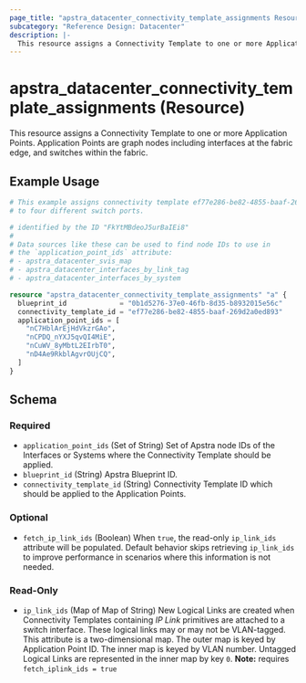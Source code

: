 ```yaml
---
page_title: "apstra_datacenter_connectivity_template_assignments Resource - terraform-provider-apstra"
subcategory: "Reference Design: Datacenter"
description: |-
  This resource assigns a Connectivity Template to one or more Application Points. Application Points are graph nodes including interfaces at the fabric edge, and switches within the fabric.
---
```


# apstra_datacenter_connectivity_template_assignments (Resource)

This resource assigns a Connectivity Template to one or more Application Points. Application Points are graph nodes including interfaces at the fabric edge, and switches within the fabric.


## Example Usage

```terraform
# This example assigns connectivity template ef77e286-be82-4855-baaf-269d2a0ed893
# to four different switch ports.

# identified by the ID "FkYtMBdeoJ5urBaIEi8"
#
# Data sources like these can be used to find node IDs to use in
# the `application_point_ids` attribute:
# - apstra_datacenter_svis_map
# - apstra_datacenter_interfaces_by_link_tag
# - apstra_datacenter_interfaces_by_system

resource "apstra_datacenter_connectivity_template_assignments" "a" {
  blueprint_id             = "0b1d5276-37e0-46fb-8d35-b8932015e56c"
  connectivity_template_id = "ef77e286-be82-4855-baaf-269d2a0ed893"
  application_point_ids = [
    "nC7HblArEjHdVkzrGAo",
    "nCPDQ_nYXJ5qvQI4MiE",
    "nCuWV_8yMbtL2EIrbT0",
    "nD4Ae9RkblAgvrOUjCQ",
  ]
}
```

<!-- schema generated by tfplugindocs -->
## Schema

### Required

- `application_point_ids` (Set of String) Set of Apstra node IDs of the Interfaces or Systems where the Connectivity Template should be applied.
- `blueprint_id` (String) Apstra Blueprint ID.
- `connectivity_template_id` (String) Connectivity Template ID which should be applied to the Application Points.

### Optional

- `fetch_ip_link_ids` (Boolean) When `true`, the read-only `ip_link_ids` attribute will be populated. Default behavior skips retrieving `ip_link_ids` to improve performance in scenarios where this information is not needed.

### Read-Only

- `ip_link_ids` (Map of Map of String) New Logical Links are created when Connectivity Templates containing *IP Link* primitives are attached to a switch interface. These logical links may or may not be VLAN-tagged. This attribute is a two-dimensional map. The outer map is keyed by Application Point ID. The inner map is keyed by VLAN number. Untagged Logical Links are represented in the inner map by key `0`.
**Note:** requires `fetch_iplink_ids = true`



